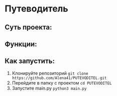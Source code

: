 # Путеводитель
## Суть проекта:

## Функции:

## Как запустить:
1. Клонируйте репозиторий `git clone https://github.com/Alena41/PUTEVODITEL.git`
2. Перейдите в папку с проектом `cd PUTEVODITEL`
3. Запустите main.py `python3 main.py`
